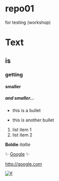 # repo01
for testing (workshop)
# Text
## is
### getting
#### smaller
##### and smaller...

 - this is a bullet
 * this is another bullet
 
 1. list item 1
 2. list item 2
  
  **Boldie**
   *itallie*
   
:sparkles:
[Google](http://google.com)
:sparkles:

http://google.com
   
 ![E](https://encrypted-tbn0.gstatic.com/images?q=tbn:ANd9GcTj6g8wBJZVEwbDet0E1mHvdYiItE7PXzA0v0RKQmu17SE8Qszu)
